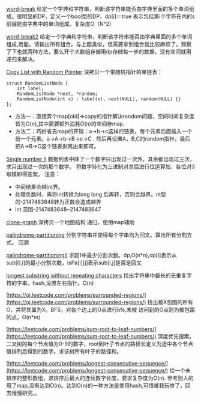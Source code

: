 [word-break](http://oj.leetcode.com/problems/word-break/) 给定一个字典和字符串，判断该字符串能否由字典里面的多个单词组成。很明显的DP，定义一个bool型的DP，dp[i]＝true 表示包括第i个字符在内的s前缀能由字典中的单词组成。复杂度O（N^2)

[word-break2](https://oj.leetcode.com/problems/word-break-ii/) 给定一个字典和字符串，判断该字符串能否由字典里面的多个单词组成,若能，请输出所有组合。与上题类似，但需要拿到组合就比较麻烦了。观察了下也就两种方法，要么开个大数组存储用dp存储每一步的数据，没有空间就用递归来解决。

[Copy List with Random Pointer](https://oj.leetcode.com/problems/copy-list-with-random-pointer/)
深拷贝一个带随机指针的单链表：

```
struct RandomListNode {
    int label;
    RandomListNode *next, *random;
    RandomListNode(int x) : label(x), next(NULL), random(NULL) {}
};

```

* 方法一：直接弄个map[old]=>copy的指针解决random问题，空间时间复杂度皆为O(n),其中需要额外消耗O(n)的空间存map.
* 方法二：巧妙省去map的开销：a->b->c这样的链表，每个元素后面插入一个前一个元素。a->A->b->B->c->C . 然后再设置A，B,C的random指针，最后把A->B->C这个链表剥离出来即可。


[Single number II](https://oj.leetcode.com/problems/single-number-ii/) 数据列表中除了一个数字只出现过一次外，其余都出现过三次，求只出现过一次的那个数字。
将数字转化为三进制对其后进行位运算加，各位对3取模即得答案。
注意：

* 中间结果会越int界。
* 处理负数时，需将int转换为long long 后再转，否则会越界。nt型的-2147483648转为正数会造成越界
*  int 范围-2147483648~2147483647

[clone-graph](https://oj.leetcode.com/problems/clone-graph/) 深拷贝一个地图结构
递归，使用map辅助

[palindrome-partitioning](https://oj.leetcode.com/problems/palindrome-partitioning/) 分割字符串并使得每个字串均为回文。算出所有分割方式。 回溯

[palindrome-partitioningII](https://oj.leetcode.com/problems/palindrome-partitioning-ii/) 求题1中最少分割次数。dp,O(n*n),dp[i]表示从sub[0,i]的最小分割次数，isPa[i][j]表示sub[i,j]是否是回文

[longest substring without repeating characters](https://oj.leetcode.com/problems/longest-substring-without-repeating-characters/) 找出字符串中最长的无重复字符的字串。hash,设置左右指针。O(n)

[https://oj.leetcode.com/problems/surrounded-regions/](https://oj.leetcode.com/problems/surrounded-regions/) 找出被X包围的所有O，并将其置为X。BFS，对各个边上的O点进行bfs,未被 访问到的O点则为被包围的点。O(n*m)

[https://leetcode.com/problems/sum-root-to-leaf-numbers/](https://leetcode.com/problems/sum-root-to-leaf-numbers/) 深度优先搜索。
二叉树的每个节点值为0-9的数字，root到叶子节点的路径长定义为途中各个节点值排列后得到的数字。求该树所有叶子的路径和。


[https://leetcode.com/problems/longest-consecutive-sequence/](https://leetcode.com/problems/longest-consecutive-sequence/) 给一个未排序的整形数组，求排序后最大的连续数字长度，要求复杂度为O(n).  参考别人的用了map,没有达到O(n)。达到O(n)的一种方法是使用hash,可惜被我玩惨了，回去慢慢研究。。